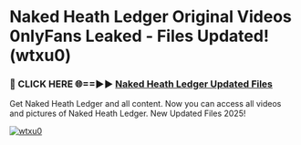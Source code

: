 # Naked Heath Ledger Original Videos 0nlyFans Leaked - Files Updated! (wtxu0)

<h3>🔴 CLICK HERE 🌐==►► <a href="https://tinyurl.com/up5wt9bj" rel="nofollow">Naked Heath Ledger Updated Files</a></h3>

Get Naked Heath Ledger and all content. Now you can access all videos and pictures of Naked Heath Ledger. New Updated Files 2025!

[![wtxu0](https://i.imgur.com/ABiUzMV.gif)](https://tinyurl.com/up5wt9bj)
